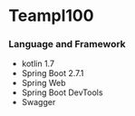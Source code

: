 # Teampl100

### Language and Framework

* kotlin 1.7
* Spring Boot 2.7.1
* Spring Web
* Spring Boot DevTools
* Swagger
